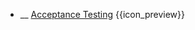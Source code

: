 * __ [Acceptance Testing]({{baseUrl}}/testing/testingTypes/acceptanceTesting) <trigger for="pop:testing-acceptanceTesting-preview">{{icon_preview}}</trigger>

<popover id="pop:testing-acceptanceTesting-preview" title="{{icon_preview}} Acceptance Testing" placement="right">
  <div slot="content">
    <include src=".\preview.md" />
  </div>
</popover>
